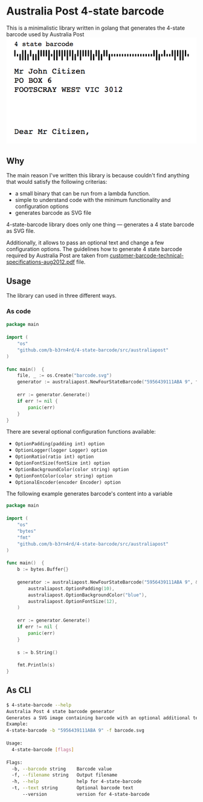 # Australia Post 4-state barcode
This is a minimalistic library written in golang that generates the 4-state barcode used by Australia Post
![Australia Post barcode](./examples/barcode.png)

## Why
The main reason I've written this library is because couldn't find anything that would satisfy the following criterias:
* a small binary that can be run from a lambda function.
* simple to understand code with the minimum functionality and configuration options
* generates barcode as SVG file

4-state-barcode library does only one thing &mdash; generates a 4 state barcode as SVG file.
 
Additionally, it allows to pass an optional text and change a few configuration options.
The guidelines how to generate 4 state barcode required by Australia Post are taken from [customer-barcode-technical-specifications-aug2012.pdf](https://auspost.com.au/.../customer-barcode-technical-specifications-aug2012.pdf) file.

## Usage
The library can used in three different ways.
### As code
```go
package main

import (
    "os"
    "github.com/b-b3rn4rd/4-state-barcode/src/australiapost"
)

func main()  {
    file, _ := os.Create("barcode.svg")
    generator := australiapost.NewFourStateBarcode("5956439111ABA 9", file, "hello world")
        
    err := generator.Generate()
    if err != nil {
        panic(err)
    } 
}
```

There are several optional configuration functions available:
* `OptionPadding(padding int) option`
* `OptionLogger(logger Logger) option`
* `OptionRatio(ratio int) option`
* `OptionFontSize(fontSize int) option`
* `OptionBackgroundColor(color string) option`
* `OptionFontColor(color string) option`
* `OptionalEncoder(encoder Encoder) option`

The following example generates barcode's content into a variable

```go
package main

import (
    "os"
    "bytes"
    "fmt"
    "github.com/b-b3rn4rd/4-state-barcode/src/australiapost"
)

func main()  {
	b := bytes.Buffer{}
    
    generator := australiapost.NewFourStateBarcode("5956439111ABA 9", &b, "hello world", 
    	australiapost.OptionPadding(10),
        australiapost.OptionBackgroundColor("blue"),
        australiapost.OptionFontSize(12),
    )
        
    err := generator.Generate()
    if err != nil {
        panic(err)
    }
    
    s := b.String()
    
    fmt.Println(s)
}
```

## As CLI

```bash
$ 4-state-barcode --help
Australia Post 4 state barcode generator
Generates a SVG image containing barcode with an optional additional text
Example: 
4-state-barcode -b "5956439111ABA 9" -f barcode.svg

Usage:
  4-state-barcode [flags]

Flags:
  -b, --barcode string    Barcode value
  -f, --filename string   Output filename
  -h, --help              help for 4-state-barcode
  -t, --text string       Optional barcode text
      --version           version for 4-state-barcode

```